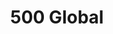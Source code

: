 ---
facebook: https://facebook.com/500Global
instagram: https://instagram.com/500Global
linkedin: https://linkedin.com/company/500global
logohandle: 500co
sort: 500global
title: 500 Global
twitter: https://x.com/500GlobalVC
website: https://500.co/
---